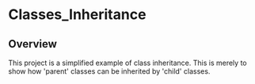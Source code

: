 # Classes_Inheritance
## Overview
This project is a simplified example of class inheritance. This is merely to show how 'parent' classes can be inherited by 'child' classes.
